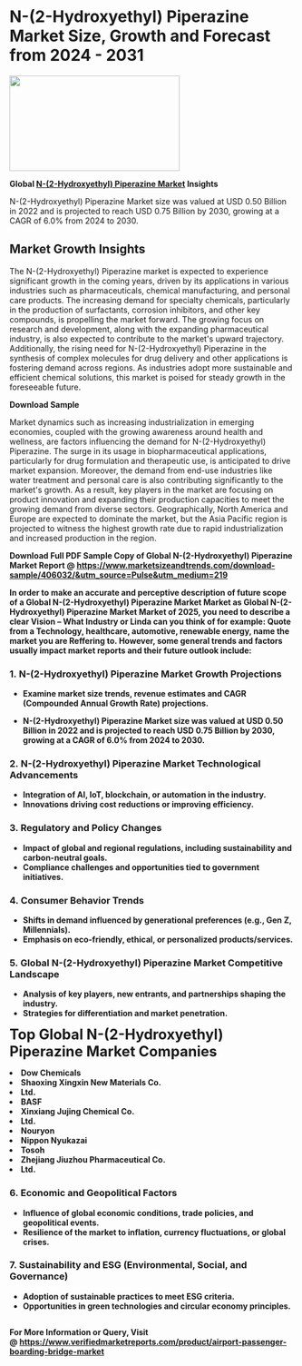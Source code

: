 <H1>N-(2-Hydroxyethyl) Piperazine Market Size, Growth and Forecast from 2024 - 2031</H1><img class="aligncenter size-medium wp-image-584254" src="https://thirdeyenews.in/wp-content/uploads/2024/09/Global-Market-Research-300x168.jpeg" alt="" width="300" height="168" /><p><strong>Global&nbsp;<a href="https://www.marketsizeandtrends.com/download-sample/406032/&amp;utm_source=Pulse&amp;utm_medium=219">N-(2-Hydroxyethyl) Piperazine Market</a> Insights</strong></p><p>N-(2-Hydroxyethyl) Piperazine Market size was valued at USD 0.50 Billion in 2022 and is projected to reach USD 0.75 Billion by 2030, growing at a CAGR of 6.0% from 2024 to 2030.</p><p><h2>Market Growth Insights</h2> <p>The N-(2-Hydroxyethyl) Piperazine market is expected to experience significant growth in the coming years, driven by its applications in various industries such as pharmaceuticals, chemical manufacturing, and personal care products. The increasing demand for specialty chemicals, particularly in the production of surfactants, corrosion inhibitors, and other key compounds, is propelling the market forward. The growing focus on research and development, along with the expanding pharmaceutical industry, is also expected to contribute to the market's upward trajectory. Additionally, the rising need for N-(2-Hydroxyethyl) Piperazine in the synthesis of complex molecules for drug delivery and other applications is fostering demand across regions. As industries adopt more sustainable and efficient chemical solutions, this market is poised for steady growth in the foreseeable future.</p> <p><strong>Download Sample</strong></p> <p>Market dynamics such as increasing industrialization in emerging economies, coupled with the growing awareness around health and wellness, are factors influencing the demand for N-(2-Hydroxyethyl) Piperazine. The surge in its usage in biopharmaceutical applications, particularly for drug formulation and therapeutic use, is anticipated to drive market expansion. Moreover, the demand from end-use industries like water treatment and personal care is also contributing significantly to the market's growth. As a result, key players in the market are focusing on product innovation and expanding their production capacities to meet the growing demand from diverse sectors. Geographically, North America and Europe are expected to dominate the market, but the Asia Pacific region is projected to witness the highest growth rate due to rapid industrialization and increased production in the region.</p> <p><strong></p><p><span class=""><strong>Download Full PDF Sample Copy of Global N-(2-Hydroxyethyl) Piperazine Market Report</strong> @ <a href="https://www.marketsizeandtrends.com/download-sample/406032/&amp;utm_source=Pulse&amp;utm_medium=219" target="_blank">https://www.marketsizeandtrends.com/download-sample/406032/&amp;utm_source=Pulse&amp;utm_medium=219</a></span></p><p>In order to make an accurate and perceptive description of future scope of a Global&nbsp;N-(2-Hydroxyethyl) Piperazine Market Market as Global&nbsp;N-(2-Hydroxyethyl) Piperazine Market Market of 2025, you need to describe a clear Vision &ndash; What Industry or Linda can you think of for example: Quote from a Technology, healthcare, automotive, renewable energy, name the market you are Reffering to. However, some general trends and factors usually impact market reports and their future outlook include:</p><h3>1.&nbsp;<strong>N-(2-Hydroxyethyl) Piperazine Market Growth Projections</strong></h3><ul><li>Examine market size trends, revenue estimates and CAGR (Compounded Annual Growth Rate) projections.</li><li><p>N-(2-Hydroxyethyl) Piperazine Market size was valued at USD 0.50 Billion in 2022 and is projected to reach USD 0.75 Billion by 2030, growing at a CAGR of 6.0% from 2024 to 2030.</p></li></ul><h3>2.&nbsp;<strong>N-(2-Hydroxyethyl) Piperazine Market Technological Advancements</strong></h3><ul><li>Integration of AI, IoT, blockchain, or automation in the industry.</li><li>Innovations driving cost reductions or improving efficiency.</li></ul><h3>3.&nbsp;<strong>Regulatory and Policy Changes</strong></h3><ul><li>Impact of global and regional regulations, including sustainability and carbon-neutral goals.</li><li>Compliance challenges and opportunities tied to government initiatives.</li></ul><h3>4.&nbsp;<strong>Consumer Behavior Trends</strong></h3><ul><li>Shifts in demand influenced by generational preferences (e.g., Gen Z, Millennials).</li><li>Emphasis on eco-friendly, ethical, or personalized products/services.</li></ul><h3>5.&nbsp;<strong>Global N-(2-Hydroxyethyl) Piperazine Market Competitive Landscape</strong></h3><ul><li>Analysis of key players, new entrants, and partnerships shaping the industry.</li><li>Strategies for differentiation and market penetration.</li></ul><p data-pm-slice="1 1 []"><span style="color: inherit; font-family: inherit; font-size: 25px;">Top Global N-(2-Hydroxyethyl) Piperazine Market Companies</span></p><div class="" data-test-id=""><p><li>Dow Chemicals</li><li> Shaoxing Xingxin New Materials Co.</li><li> Ltd.</li><li> BASF</li><li> Xinxiang Jujing Chemical Co.</li><li> Ltd.</li><li> Nouryon</li><li> Nippon Nyukazai</li><li> Tosoh</li><li> Zhejiang Jiuzhou Pharmaceutical Co.</li><li> Ltd.</li></p></div><h3>6.&nbsp;<strong>Economic and Geopolitical Factors</strong></h3><ul><li>Influence of global economic conditions, trade policies, and geopolitical events.</li><li>Resilience of the market to inflation, currency fluctuations, or global crises.</li></ul><h3>7.&nbsp;<strong>Sustainability and ESG (Environmental, Social, and Governance)</strong></h3><ul><li>Adoption of sustainable practices to meet ESG criteria.</li><li>Opportunities in green technologies and circular economy principles.</li></ul><h2><strong style="font-size: 14px;">For More Information or Query, Visit @&nbsp;</strong><a style="background-color: #ffffff; font-size: 14px;" href="https://www.marketsizeandtrends.com/report/n-2-hydroxyethyl-piperazine-market/" target="_blank">https://www.verifiedmarketreports.com/product/airport-passenger-boarding-bridge-market</a></h2>
